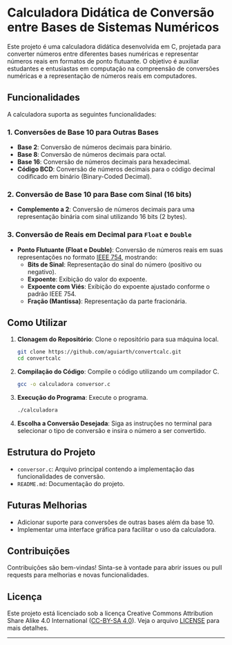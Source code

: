 # Calculadora Didática de Conversão entre Bases de Sistemas Numéricos

Este projeto é uma calculadora didática desenvolvida em C, projetada para converter números entre diferentes bases numéricas e representar números reais em formatos de ponto flutuante. O objetivo é auxiliar estudantes e entusiastas em computação na compreensão de conversões numéricas e a representação de números reais em computadores.

## Funcionalidades

A calculadora suporta as seguintes funcionalidades:

### 1. Conversões de Base 10 para Outras Bases

- **Base 2**: Conversão de números decimais para binário.
- **Base 8**: Conversão de números decimais para octal.
- **Base 16**: Conversão de números decimais para hexadecimal.
- **Código BCD**: Conversão de números decimais para o código decimal codificado em binário (Binary-Coded Decimal).

### 2. Conversão de Base 10 para Base com Sinal (16 bits)

- **Complemento a 2**: Conversão de números decimais para uma representação binária com sinal utilizando 16 bits (2 bytes).

### 3. Conversão de Reais em Decimal para `Float` e `Double`

- **Ponto Flutuante (Float e Double)**: Conversão de números reais em suas representações no formato [IEEE 754](https://en.wikipedia.org/wiki/IEEE_754), mostrando:
  - **Bits de Sinal**: Representação do sinal do número (positivo ou negativo).
  - **Expoente**: Exibição do valor do expoente.
  - **Expoente com Viés**: Exibição do expoente ajustado conforme o padrão IEEE 754.
  - **Fração (Mantissa)**: Representação da parte fracionária.

## Como Utilizar

1. **Clonagem do Repositório**: Clone o repositório para sua máquina local.

   ```bash
   git clone https://github.com/aguiarth/convertcalc.git
   cd convertcalc
   ```

2. **Compilação do Código**: Compile o código utilizando um compilador C.

   ```bash
   gcc -o calculadora conversor.c
   ```

3. **Execução do Programa**: Execute o programa.

   ```bash
   ./calculadora
   ```

4. **Escolha a Conversão Desejada**: Siga as instruções no terminal para selecionar o tipo de conversão e insira o número a ser convertido.

## Estrutura do Projeto

- `conversor.c`: Arquivo principal contendo a implementação das funcionalidades de conversão.
- `README.md`: Documentação do projeto.

## Futuras Melhorias

- Adicionar suporte para conversões de outras bases além da base 10.
- Implementar uma interface gráfica para facilitar o uso da calculadora.

## Contribuições

Contribuições são bem-vindas! Sinta-se à vontade para abrir issues ou pull requests para melhorias e novas funcionalidades.

## Licença

Este projeto está licenciado sob a licença Creative Commons Attribution Share Alike 4.0 International ([CC-BY-SA 4.0](https://creativecommons.org/licenses/by-sa/4.0/)). Veja o arquivo [LICENSE](LICENSE.md) para mais detalhes.

---
